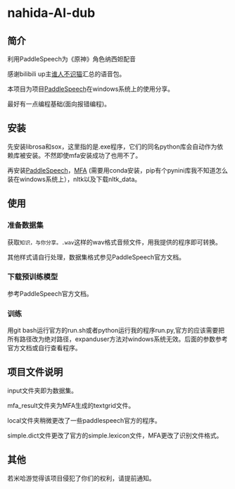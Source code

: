 # nahida-AI-dub

## 简介

利用PaddleSpeech为《原神》角色纳西妲配音

感谢bilibili up主[谁人不识猫](https://space.bilibili.com/5153102)汇总的语音包。

本项目为项目[PaddleSpeech](https://github.com/PaddlePaddle/PaddleSpeech)在windows系统上的使用分享。

最好有一点编程基础(面向报错编程)。

## 安装

先安装librosa和sox，这里指的是.exe程序，它们的同名python库会自动作为依赖库被安装。不然即使mfa安装成功了也用不了。

再安装[PaddleSpeech](https://github.com/PaddlePaddle/PaddleSpeech)，[MFA](https://github.com/MontrealCorpusTools/Montreal-Forced-Aligner) (需要用conda安装，pip有个pynini库我不知道怎么装在windows系统上），nltk以及下载nltk_data。

## 使用

### 准备数据集

获取`知识，与你分享。.wav`这样的wav格式音频文件，用我提供的程序即可转换。

其他样式请自行处理，数据集格式参见PaddleSpeech官方文档。

### 下载预训练模型

参考PaddleSpeech官方文档。

### 训练

用git bash运行官方的run.sh或者python运行我的程序run.py,官方的应该需要把所有路径改为绝对路径，expanduser方法对windows系统无效。后面的参数参考官方文档或自行查看程序。

## 项目文件说明

input文件夹即为数据集。

mfa_result文件夹为MFA生成的textgrid文件。

local文件夹稍微更改了一些paddlespeech官方的程序。

simple.dict文件更改了官方的simple.lexicon文件，MFA更改了识别文件格式。

## 其他

若米哈游觉得该项目侵犯了你们的权利，请提前通知。
